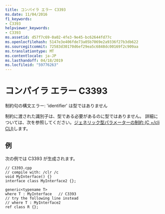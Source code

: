 ```yaml
---
title: コンパイラ エラー C3393
ms.date: 11/04/2016
f1_keywords:
- C3393
helpviewer_keywords:
- C3393
ms.assetid: d57f7c69-0a02-4fe3-9e45-bc62644fd77c
ms.openlocfilehash: 5147e3e406fde73a05b7069e2a9336f27b3db622
ms.sourcegitcommit: 72583d30170d6ef29ea5c6848dc00169f2c909aa
ms.translationtype: MT
ms.contentlocale: ja-JP
ms.lasthandoff: 04/18/2019
ms.locfileid: "59776263"
---
```

# <a name="compiler-error-c3393"></a>コンパイラ エラー C3393

制約句の構文エラー: 'identifier' は型ではありません

制約に渡された識別子は、型である必要があるのに型ではありません。  詳細については、次を参照してください。[ジェネリック型パラメーターの制約 (C +/cli CLI)](../../extensions/constraints-on-generic-type-parameters-cpp-cli.md)します。

## <a name="example"></a>例

次の例では C3393 が生成されます。

```
// C3393.cpp
// compile with: /clr /c
void MyInterface() {}
interface class MyInterface2 {};

generic<typename T>
where T : MyInterface   // C3393
// try the following line instead
// where T : MyInterface2
ref class R {};
```